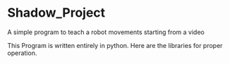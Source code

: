 # Shadow_Project
A simple program  to teach a robot  movements  starting from a video

This Program is written entirely in python.
Here are the libraries for proper operation.
